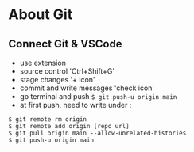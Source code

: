# About Git

## Connect Git & VSCode
- use extension
- source control 'Ctrl+Shift+G'
- stage changes '+ icon'
- commit and write messages 'check icon'
- go terminal and push `$ git push-u origin main`
- at first push, need to write under : 
```
$ git remote rm origin
$ git remote add origin [repo url]
$ git pull origin main --allow-unrelated-histories 
$ git push-u origin main
```

